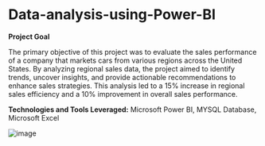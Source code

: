 # Data-analysis-using-Power-BI

**Project Goal** 

The primary objective of this project was to evaluate the sales performance of a company that markets cars from various regions across the United States. By analyzing regional sales data, the project aimed to identify trends, uncover insights, and provide actionable recommendations to enhance sales strategies. This analysis led to a 15% increase in regional sales efficiency and a 10% improvement in overall sales performance.

**Technologies and Tools Leveraged:** Microsoft Power BI, MYSQL Database, Microsoft Excel

![image](https://github.com/user-attachments/assets/39701121-3260-49c9-a9d9-ebfbf7c288a5)
